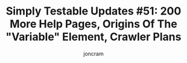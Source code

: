 ---
title: "Simply Testable Updates #51: 200 More Help Pages, Origins Of The &quot;Variable&quot; Element, Crawler Plans"
author: joncram
newsletter:
    issue_number: 51st
    url: https://us5.campaign-archive1.com/?u=ac75e33d993d2b502e333ddd0&amp;id=7570430a4c
    closing_sentence: Expect the next newsletter a week from now on August 14.
    highlights:
        - 200 more help pages generated (now 370 in total), covering the top 25 types of HTML validation error
        - Origins of the "Variable" element discovered
        - Crawler Plans
---